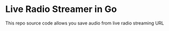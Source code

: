 # Live Radio Streamer in Go
 This repo source code allows you save audio from live radio streaming URL
